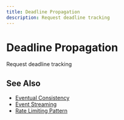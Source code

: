 ```yaml
---
title: Deadline Propagation
description: Request deadline tracking
---
```


# Deadline Propagation

Request deadline tracking

## See Also

- [Eventual Consistency](/pattern-library/data-management/eventual-consistency)
- [Event Streaming](/pattern-library/architecture/event-streaming)
- [Rate Limiting Pattern](/pattern-library/scaling/rate-limiting)
